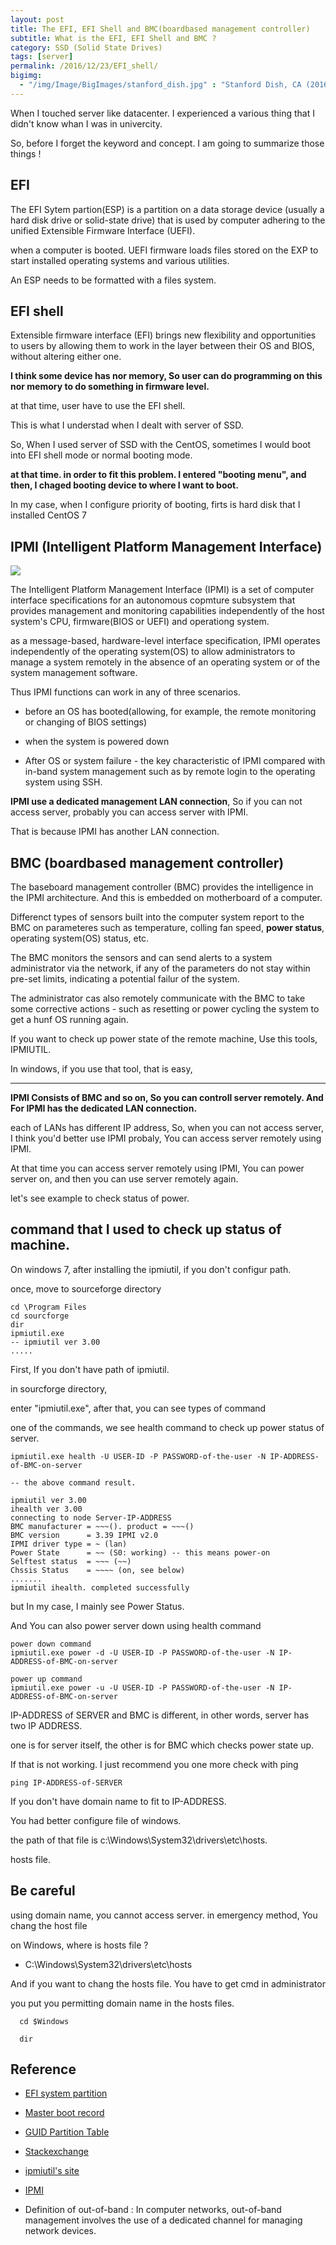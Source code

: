 ```yaml
---
layout: post
title: The EFI, EFI Shell and BMC(boardbased management controller) 
subtitle: What is the EFI, EFI Shell and BMC ? 
category: SSD (Solid State Drives)
tags: [server]
permalink: /2016/12/23/EFI_shell/
bigimg: 
  - "/img/Image/BigImages/stanford_dish.jpg" : "Stanford Dish, CA (2016)"
---
```


When I touched server like datacenter. I experienced a various thing that I didn't know whan I was in univercity. 

So, before I forget the keyword and concept. I am going to summarize those things !

## EFI
  
  The EFI Sytem partion(ESP) is a partition on a data storage device (usually a hard disk drive or solid-state drive) that is used by computer adhering to the unified Extensible Firmware Interface (UEFI).
  
  when a computer is booted. UEFI firmware loads files stored on the EXP to start installed operating systems and various utilities.
  
  An ESP needs to be formatted with a files system.

## EFI shell

  Extensible firmware interface (EFI) brings new flexibility and opportunities to users by allowing them to work in the layer between their OS and BIOS, without altering either one.
  
  
  **I think some device has nor memory, So user can do programming on this nor memory to do something in firmware level.**
  
  at that time, user have to use the EFI shell. 
  
  This is what I understad when I dealt with server of SSD. 
  
  So, When I used server of SSD with the CentOS, sometimes I would boot into EFI shell mode or normal booting mode.
  
  **at that time. in order to fit this problem. I entered "booting menu", and then, I chaged booting device to where I want to boot.**
  
  In my case, when I configure priority of booting, firts is hard disk that I installed CentOS 7
  
## IPMI (Intelligent Platform Management Interface)  
  
  ![](/img/Image/SSD-Solid_State_Drives/2016-12-23-EFI_And_BMC/IPMI.png)
  
  The Intelligent Platform Management Interface (IPMI) is a set of computer interface specifications for an autonomous copmture subsystem that provides management and monitoring capabilities independently of the host system's CPU, firmware(BIOS or UEFI) and operationg system.
  
  as a message-based, hardware-level interface specification, IPMI operates independently of the operating system(OS) to allow administrators to manage a system remotely in the absence of an operating system or of the system management software. 
  
  Thus IPMI functions can work in any of three scenarios. 
  
  - before an OS has booted(allowing, for example, the remote monitoring or changing of BIOS settings)
  
  - when the system is powered down
  
  - After OS or system failure - the key characteristic of IPMI compared with in-band system management such as by remote login to the operating system using SSH.
  
  **IPMI use a dedicated management LAN connection**, So if you can not access server, probably you can access server with IPMI. 
  
  That is because IPMI has another LAN connection. 
  
## BMC (boardbased management controller)

  The baseboard management controller (BMC) provides the intelligence in the IPMI architecture. And this is embedded on motherboard of a computer.
  
  Differenct types of sensors built into the computer system report to the BMC on parameteres such as temperature, colling fan speed, **power status**, operating system(OS) status, etc.
  
  The BMC monitors the sensors and can send alerts to a system administrator via the network, if any of the parameters do not stay within pre-set limits, indicating a potential failur of the system. 
  
  The administrator cas also remotely communicate with the BMC to take some corrective actions - such as resetting or power cycling the system to get a hunf OS running again. 

If you want to check up power state of the remote machine, Use this tools, IPMIUTIL. 

In windows, if you use that tool, that is easy, 

---

**IPMI Consists of BMC and so on, So you can controll server remotely. And For IPMI  has the dedicated LAN connection.**

each of LANs has different IP address, So, when you can not access server, I think you'd better use IPMI probaly, You can access server remotely using IPMI.

At that time you can access server remotely using IPMI, You can power server on, and then you can use server remotely again.

let's see example to check status of power.

## command that I used to check up status of machine. 

 On windows 7, after installing the ipmiutil, if you don't configur path.
 
 once, move to sourceforge directory

```
cd \Program Files
cd sourcforge
dir 
ipmiutil.exe
-- ipmiutil ver 3.00
.....
```
 First, If you don't have path of ipmiutil. 
 
 in sourcforge directory, 
 
 enter "ipmiutil.exe", after that, you can see types of command 
 
 one of the commands, we see health command to check up power status of server. 
 
```
ipmiutil.exe health -U USER-ID -P PASSWORD-of-the-user -N IP-ADDRESS-of-BMC-on-server

-- the above command result. 

ipmiutil ver 3.00
ihealth ver 3.00
connecting to node Server-IP-ADDRESS
BMC manufacturer = ~~~(). product = ~~~()
BMC version      = 3.39 IPMI v2.0
IPMI driver type = ~ (lan)
Power State      = ~~ (S0: working) -- this means power-on
Selftest status  = ~~~ (~~)
Chssis Status    = ~~~~ (on, see below)
.......
ipmiutil ihealth. completed successfully
```
 
  but In my case, I mainly see Power Status. 
  
And You can also power server down using health command 

```
power down command 
ipmiutil.exe power -d -U USER-ID -P PASSWORD-of-the-user -N IP-ADDRESS-of-BMC-on-server

power up command 
ipmiutil.exe power -u -U USER-ID -P PASSWORD-of-the-user -N IP-ADDRESS-of-BMC-on-server
```
 
 
IP-ADDRESS of SERVER and BMC is different, in other words, server has two IP ADDRESS.

one is for server itself, the other is for BMC which checks power state up.
 
If that is not working. I just recommend you one more check with ping

```
ping IP-ADDRESS-of-SERVER
```

If you don't have domain name to fit to IP-ADDRESS.

You had better configure file of windows. 

the path of that file is c:\Windows\System32\drivers\etc\hosts.

hosts file.

## Be careful 

  using domain name, you cannot access server. in emergency method, You chang the host file 
  
  on Windows, where is hosts file ?
  
   - C:\Windows\System32\drivers\etc\hosts 
   
  And if you want to chang the hosts file. You have to get cmd in administrator
  
  you put you permitting domain name in the hosts files.
  
```
  cd $Windows
  
  dir 
```  

## Reference

 - [EFI system partition](https://en.wikipedia.org/wiki/EFI_system_partition)
 
 - [Master boot record](https://en.wikipedia.org/wiki/Master_boot_record)
 
 - [GUID Partition Table](https://en.wikipedia.org/wiki/GUID_Partition_Table)
 
 - [Stackexchange](http://superuser.com/questions/520068/efi-partition-vs-boot-partition)
 
 - [ipmiutil's site](http://ipmiutil.sourceforge.net/)

 - [IPMI](https://en.wikipedia.org/wiki/Intelligent_Platform_Management_Interface)
 
 - Definition of out-of-band : In computer networks, out-of-band management involves the use of a dedicated channel for managing network devices. 
